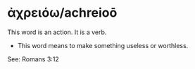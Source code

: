 # ἀχρειόω/achreioō  
This word is an action. It is a verb. 

* This word means to make something useless or worthless. 

See: Romans 3:12
